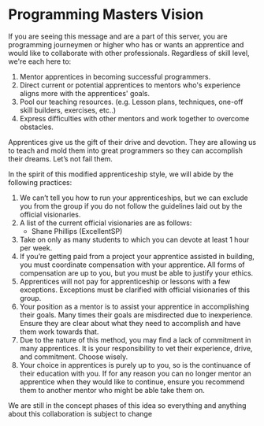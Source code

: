 # Programming Masters Vision

If you are seeing this message and are a part of this server, you are programming journeymen or higher who has or wants an apprentice and would like to collaborate with other professionals. Regardless of skill level, we're each here to:
1. Mentor apprentices in becoming successful programmers.
2. Direct current or potential apprentices to mentors who's experience aligns more with the apprentices' goals.
3. Pool our teaching resources. (e.g. Lesson plans, techniques, one-off skill builders, exercises, etc..)
4. Express difficulties with other mentors and work together to overcome obstacles.

Apprentices give us the gift of their drive and devotion. They are allowing us to teach and mold them into great programmers so they can accomplish their dreams.  Let’s not fail them.

In the spirit of this modified apprenticeship style, we will abide by the following practices:
1. We can’t tell you how to run your apprenticeships, but we can exclude you from the group if you do not follow the guidelines laid out by the official visionaries.
2. A list of the current official visionaries are as follows:
   - Shane Phillips (ExcellentSP)
3. Take on only as many students to which you can devote at least 1 hour per week.
4. If you’re getting paid from a project your apprentice assisted in building, you must coordinate compensation with your apprentice. All forms of compensation are up to you, but you must be able to justify your ethics.
5. Apprentices will not pay for apprenticeship or lessons with a few exceptions. Exceptions must be clarified with official visionaries of this group. 
6. Your position as a mentor is to assist your apprentice in accomplishing their goals. Many times their goals are misdirected due to inexperience. Ensure they are clear about what they need to accomplish and have them work towards that.
7. Due to the nature of this method, you may find a lack of commitment in many apprentices. It is your responsibility to vet their experience, drive, and commitment. Choose wisely.
8. Your choice in apprentices is purely up to you, so is the continuance of their education with you. If for any reason you can no longer mentor an apprentice when they would like to continue, ensure you recommend them to another mentor who might be able take them on.

We are still in the concept phases of this idea so everything and anything about this collaboration is subject to change
